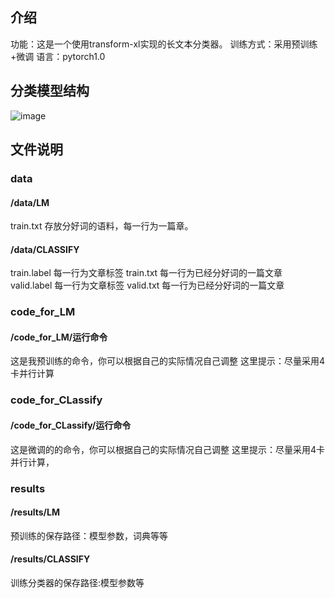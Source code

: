 ## 介绍
功能：这是一个使用transform-xl实现的长文本分类器。
训练方式：采用预训练+微调
语言：pytorch1.0

## 分类模型结构
![image](https://github.com/xuhaiming1996/Transformer-xl-for-Dcument-Classify/blob/master/image/model.jpg)

## 文件说明
###  data
#### /data/LM
train.txt 存放分好词的语料，每一行为一篇章。
#### /data/CLASSIFY
train.label 每一行为文章标签
train.txt   每一行为已经分好词的一篇文章
valid.label 每一行为文章标签
valid.txt   每一行为已经分好词的一篇文章


###  code_for_LM
#### /code_for_LM/运行命令
这是我预训练的命令，你可以根据自己的实际情况自己调整
这里提示：尽量采用4卡并行计算


###  code_for_CLassify
#### /code_for_CLassify/运行命令
这是微调的的命令，你可以根据自己的实际情况自己调整
这里提示：尽量采用4卡并行计算，


###  results
#### /results/LM
预训练的保存路径：模型参数，词典等等
#### /results/CLASSIFY
训练分类器的保存路径:模型参数等





